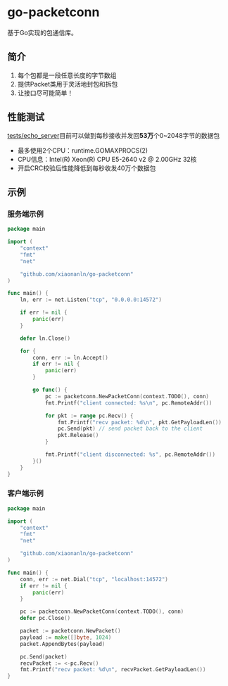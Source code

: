 # go-packetconn
基于Go实现的包通信库。

## 简介
1. 每个包都是一段任意长度的字节数组
1. 提供Packet类用于灵活地封包和拆包
1. 让接口尽可能简单！

## 性能测试
[tests/echo_server](https://github.com/xiaonanln/go-packetconn/blob/master/examples/server/server.go)目前可以做到每秒接收并发回**53万**个0~2048字节的数据包

* 最多使用2个CPU：runtime.GOMAXPROCS(2)
* CPU信息：Intel(R) Xeon(R) CPU E5-2640 v2 @ 2.00GHz 32核
* 开启CRC校验后性能降低到每秒收发40万个数据包

## 示例

### 服务端示例
```go 
package main

import (
	"context"
	"fmt"
	"net"

	"github.com/xiaonanln/go-packetconn"
)

func main() {
	ln, err := net.Listen("tcp", "0.0.0.0:14572")

	if err != nil {
		panic(err)
	}

	defer ln.Close()

	for {
		conn, err := ln.Accept()
		if err != nil {
			panic(err)
		}

		go func() {
			pc := packetconn.NewPacketConn(context.TODO(), conn)
			fmt.Printf("client connected: %s\n", pc.RemoteAddr())

			for pkt := range pc.Recv() {
				fmt.Printf("recv packet: %d\n", pkt.GetPayloadLen())
				pc.Send(pkt) // send packet back to the client
				pkt.Release()
			}

			fmt.Printf("client disconnected: %s", pc.RemoteAddr())
		}()
	}
}

```

### 客户端示例
```go
package main

import (
	"context"
	"fmt"
	"net"

	"github.com/xiaonanln/go-packetconn"
)

func main() {
	conn, err := net.Dial("tcp", "localhost:14572")
	if err != nil {
		panic(err)
	}

	pc := packetconn.NewPacketConn(context.TODO(), conn)
	defer pc.Close()

	packet := packetconn.NewPacket()
	payload := make([]byte, 1024)
	packet.AppendBytes(payload)

	pc.Send(packet)
	recvPacket := <-pc.Recv()
	fmt.Printf("recv packet: %d\n", recvPacket.GetPayloadLen())
}
```